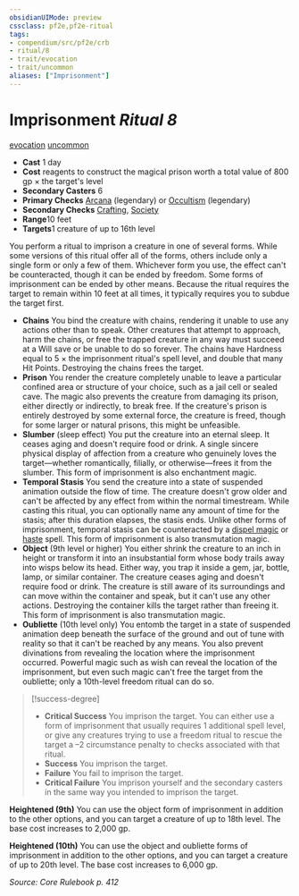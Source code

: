 ```yaml
---
obsidianUIMode: preview
cssclass: pf2e,pf2e-ritual
tags:
- compendium/src/pf2e/crb
- ritual/8
- trait/evocation
- trait/uncommon
aliases: ["Imprisonment"]
---
```

# Imprisonment *Ritual 8*  
[evocation](../../../rules/traits/evocation.md)  [uncommon](../../../rules/traits/uncommon.md)  

- **Cast** 1 day
- **Cost** reagents to construct the magical prison worth a total value of 800 gp × the target's level
- **Secondary Casters** 6
- **Primary Checks** [Arcana](../../skills.md#Arcana) (legendary) or [Occultism](../../skills.md#Occultism) (legendary)
- **Secondary Checks** [Crafting](../../skills.md#Crafting), [Society](../../skills.md#Society)
- **Range**10 feet
- **Targets**1 creature of up to 16th level

You perform a ritual to imprison a creature in one of several forms. While some versions of this ritual offer all of the forms, others include only a single form or only a few of them. Whichever form you use, the effect can't be counteracted, though it can be ended by freedom. Some forms of imprisonment can be ended by other means. Because the ritual requires the target to remain within 10 feet at all times, it typically requires you to subdue the target first.

- **Chains** You bind the creature with chains, rendering it unable to use any actions other than to speak. Other creatures that attempt to approach, harm the chains, or free the trapped creature in any way must succeed at a Will save or be unable to do so forever. The chains have Hardness equal to 5 × the imprisonment ritual's spell level, and double that many Hit Points. Destroying the chains frees the target.
- **Prison** You render the creature completely unable to leave a particular confined area or structure of your choice, such as a jail cell or sealed cave. The magic also prevents the creature from damaging its prison, either directly or indirectly, to break free. If the creature's prison is entirely destroyed by some external force, the creature is freed, though for some larger or natural prisons, this might be unfeasible.
- **Slumber** (sleep effect) You put the creature into an eternal sleep. It ceases aging and doesn't require food or drink. A single sincere physical display of affection from a creature who genuinely loves the target—whether romantically, filially, or otherwise—frees it from the slumber. This form of imprisonment is also enchantment magic.
- **Temporal Stasis** You send the creature into a state of suspended animation outside the flow of time. The creature doesn't grow older and can't be affected by any effect from within the normal timestream. While casting this ritual, you can optionally name any amount of time for the stasis; after this duration elapses, the stasis ends. Unlike other forms of imprisonment, temporal stasis can be counteracted by a [dispel magic](../dispel-magic.md) or [haste](../haste.md) spell. This form of imprisonment is also transmutation magic.
- **Object** (9th level or higher) You either shrink the creature to an inch in height or transform it into an insubstantial form whose body trails away into wisps below its head. Either way, you trap it inside a gem, jar, bottle, lamp, or similar container. The creature ceases aging and doesn't require food or drink. The creature is still aware of its surroundings and can move within the container and speak, but it can't use any other actions. Destroying the container kills the target rather than freeing it. This form of imprisonment is also transmutation magic.
- **Oubliette** (10th level only) You entomb the target in a state of suspended animation deep beneath the surface of the ground and out of tune with reality so that it can't be reached by any means. You also prevent divinations from revealing the location where the imprisonment occurred. Powerful magic such as wish can reveal the location of the imprisonment, but even such magic can't free the target from the oubliette; only a 10th-level freedom ritual can do so.

> [!success-degree] 
> - **Critical Success** You imprison the target. You can either use a form of imprisonment that usually requires 1 additional spell level, or give any creatures trying to use a freedom ritual to rescue the target a –2 circumstance penalty to checks associated with that ritual.
> - **Success** You imprison the target.
> - **Failure** You fail to imprison the target.
> - **Critical Failure** You imprison yourself and the secondary casters in the same way you intended to imprison the target.

**Heightened (9th)** You can use the object form of imprisonment in addition to the other options, and you can target a creature of up to 18th level. The base cost increases to 2,000 gp.

**Heightened (10th)** You can use the object and oubliette forms of imprisonment in addition to the other options, and you can target a creature of up to 20th level. The base cost increases to 6,000 gp.

*Source: Core Rulebook p. 412*